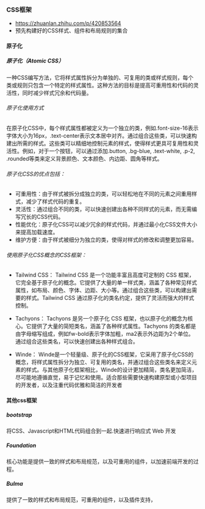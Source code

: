 ### CSS框架
 - https://zhuanlan.zhihu.com/p/420853564
 - 预先构建好的CSS样式、组件和布局规则的集合

#### 原子化

##### 原子化（Atomic CSS）

  一种CSS编写方法，它将样式属性拆分为单独的、可复用的类或样式规则，每个类或规则只包含一个特定的样式属性。这种方法的目标是提高可重用性和代码的灵活性，同时减少样式冗余和代码量。

###### 原子化使用方式

  在原子化CSS中，每个样式属性都被定义为一个独立的类，例如.font-size-16表示字体大小为16px，.text-center表示文本居中对齐。通过组合这些类，可以快速构建出所需的样式。这些类可以精细地控制元素的样式，使得样式更具可复用性和灵活性。例如，对于一个按钮，可以通过添加.button, .bg-blue, .text-white, .p-2, .rounded等类来定义背景颜色、文本颜色、内边距、圆角等样式。

###### 原子化CSS的优点包括：

- 可重用性：由于样式被拆分成独立的类，可以轻松地在不同的元素之间重用样式，减少了样式代码的重复。
- 灵活性：通过组合不同的类，可以快速创建出各种不同样式的元素，而无需编写冗长的CSS代码。
- 性能优化：原子化CSS可以减少冗余的样式代码，并通过最小化CSS文件大小来提高加载速度。
- 维护方便：由于样式被细分为独立的类，使得对样式的修改和调整更加容易。

###### 使用原子化CSS概念的CSS框架：
- Tailwind CSS：
Tailwind CSS 是一个功能丰富且高度可定制的 CSS 框架，它完全基于原子化的概念。它提供了大量的单一样式类，涵盖了各种常见样式属性，如布局、颜色、字体、边距、大小等。通过组合这些类，可以构建出需要的样式。Tailwind CSS 通过原子化的类名约定，提供了灵活而强大的样式控制。

- Tachyons：
Tachyons 是另一个原子化 CSS 框架，也以原子化的概念为核心。它提供了大量的简短类名，涵盖了各种样式属性。Tachyons 的类名都是由字母缩写组成，例如fw-bold表示字体加粗，ma2表示外边距为2个单位。通过组合这些类名，可以快速创建出各种样式组合。

- Winde：
Winde是一个轻量级、原子化的CSS框架，它采用了原子化CSS的概念，将样式属性拆分为独立、可复用的类名，并通过组合这些类名来定义元素的样式。与其他原子化框架相比，Winde的设计更加精简，类名更加简洁，尽可能地遵循直觉，易于记忆和使用。适合那些需要快速构建原型或小型项目的开发者，以及注重代码优雅和简洁的开发者



#### 其他css框架
##### bootstrap
将CSS、Javascript和HTML代码组合到一起.快速进行响应式 Web 开发

##### Foundation
核心功能是提供一致的样式和布局规范，以及可重用的组件，以加速前端开发的过程。
##### Bulma
提供了一致的样式和布局规范，可重用的组件，以及插件支持，